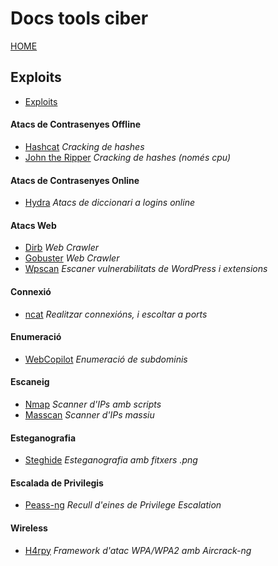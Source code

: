 # Docs tools ciber

[HOME](README.md)


## Exploits
   - [Exploits](./exploits/exploits.md)

#### Atacs de Contrasenyes Offline
   - [Hashcat](./eines/Atacs_Contrasenyes/Atacs_Offline/hashcat/hashcat.md) *Cracking de hashes*
   - [John the Ripper](./eines/Atacs_Contrasenyes/Atacs_Offline/john_the_ripper/johntheripper.md) *Cracking de hashes (només cpu)*

#### Atacs de Contrasenyes Online
   - [Hydra](./eines/Atacs_Contrasenyes/Atacs_Online/hydra/hydra.md) *Atacs de diccionari a logins online*

#### Atacs Web
   - [Dirb](./eines/Atacs_web/dirb/dirb.md) *Web Crawler*
   - [Gobuster](./eines/Atacs_web/gobuster/gobuster.md) *Web Crawler*
   - [Wpscan](./eines/Atacs_web/wpscan/wpscan.md) *Escaner vulnerabilitats de WordPress i extensions*

#### Connexió
   - [ncat](./eines/Connexio/ncat/ncat.md) *Realitzar connexións, i escoltar a ports*

#### Enumeració
   - [WebCopilot](./eines/Connexio/ncat/ncat.md) *Enumeració de subdominis*
  
#### Escaneig
   - [Nmap](./eines/Escaneig/nmap/nmap.md) *Scanner d'IPs amb scripts*
   - [Masscan](./eines/Escaneig/masscan/masscan.md) *Scanner d'IPs massiu*

#### Esteganografia
   - [Steghide](./eines/Esteganografia/steghide/steghide.md) *Esteganografia amb fitxers .png*
  
#### Escalada de Privilegis
   - [Peass-ng](./eines/Privilege_Escalation/PEASS-ng/peass-ng.md) *Recull d'eines de Privilege Escalation*

#### Wireless
   - [H4rpy](./eines/Wireless/h4rpy/h4rpy.md) *Framework d'atac WPA/WPA2 amb Aircrack-ng*